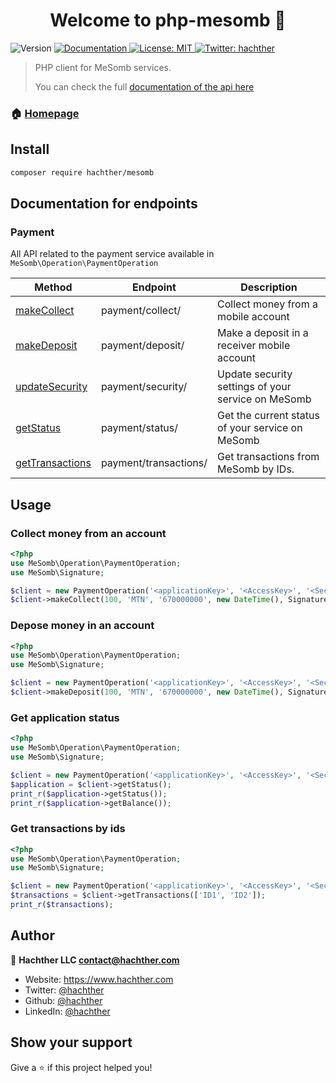 <h1 align="center">Welcome to php-mesomb 👋</h1>
<p>
  <img alt="Version" src="https://img.shields.io/badge/version-1.2-blue.svg?cacheSeconds=2592000" />
  <a href="https://mesomb.hachther.com/en/api/v1.1/schema/" target="_blank">
    <img alt="Documentation" src="https://img.shields.io/badge/documentation-yes-brightgreen.svg" />
  </a>
  <a href="#" target="_blank">
    <img alt="License: MIT" src="https://img.shields.io/badge/License-MIT-yellow.svg" />
  </a>
  <a href="https://twitter.com/hachther" target="_blank">
    <img alt="Twitter: hachther" src="https://img.shields.io/twitter/follow/hachther.svg?style=social" />
  </a>
</p>

> PHP client for MeSomb services.
> 
> You can check the full [documentation of the api here](https://mesomb.hachther.com/en/api/v1.1/schema/)

### 🏠 [Homepage](https://mesomb.com)

## Install

```sh
composer require hachther/mesomb
```

## Documentation for endpoints

### Payment

All API related to the payment service available in ```MeSomb\Operation\PaymentOperation```

| Method                                                                                        | Endpoint              | Description                                        |
|-----------------------------------------------------------------------------------------------|-----------------------|----------------------------------------------------|
| [makeCollect](docs/classes/MeSomb-Operation-PaymentOperation.html#method_makeCollect)         | payment/collect/      | Collect money from a mobile account                |
| [makeDeposit](docs/classes/MeSomb-Operation-PaymentOperation.html#method_makeDeposit)         | payment/deposit/      | Make a deposit in a receiver mobile account        |
| [updateSecurity](docs/classes/MeSomb-Operation-PaymentOperation.html#method_updateSecurity)   | payment/security/     | Update security settings of your service on MeSomb |
| [getStatus](docs/classes/MeSomb-Operation-PaymentOperation.html#method_getStatus)             | payment/status/       | Get the current status of your service on MeSomb   |
| [getTransactions](docs/classes/MeSomb-Operation-PaymentOperation.html#method_getTransactions) | payment/transactions/ | Get transactions from MeSomb by IDs.               |


## Usage

### Collect money from an account

```PHP
<?php
use MeSomb\Operation\PaymentOperation;
use MeSomb\Signature;

$client = new PaymentOperation('<applicationKey>', '<AccessKey>', '<SecretKey>');
$client->makeCollect(100, 'MTN', '670000000', new DateTime(), Signature::nonceGenerator());
```

### Depose money in an account

```PHP
<?php
use MeSomb\Operation\PaymentOperation;
use MeSomb\Signature;

$client = new PaymentOperation('<applicationKey>', '<AccessKey>', '<SecretKey>');
$client->makeDeposit(100, 'MTN', '670000000', new DateTime(), Signature::nonceGenerator());
```

### Get application status

```PHP
<?php
use MeSomb\Operation\PaymentOperation;
use MeSomb\Signature;

$client = new PaymentOperation('<applicationKey>', '<AccessKey>', '<SecretKey>');
$application = $client->getStatus();
print_r($application->getStatus());
print_r($application->getBalance());
```

### Get transactions by ids

```PHP
<?php
use MeSomb\Operation\PaymentOperation;
use MeSomb\Signature;

$client = new PaymentOperation('<applicationKey>', '<AccessKey>', '<SecretKey>');
$transactions = $client->getTransactions(['ID1', 'ID2']);
print_r($transactions);
```

## Author

👤 **Hachther LLC <contact@hachther.com>**

* Website: https://www.hachther.com
* Twitter: [@hachther](https://twitter.com/hachther)
* Github: [@hachther](https://github.com/hachther)
* LinkedIn: [@hachther](https://linkedin.com/in/hachther)

## Show your support

Give a ⭐️ if this project helped you!
